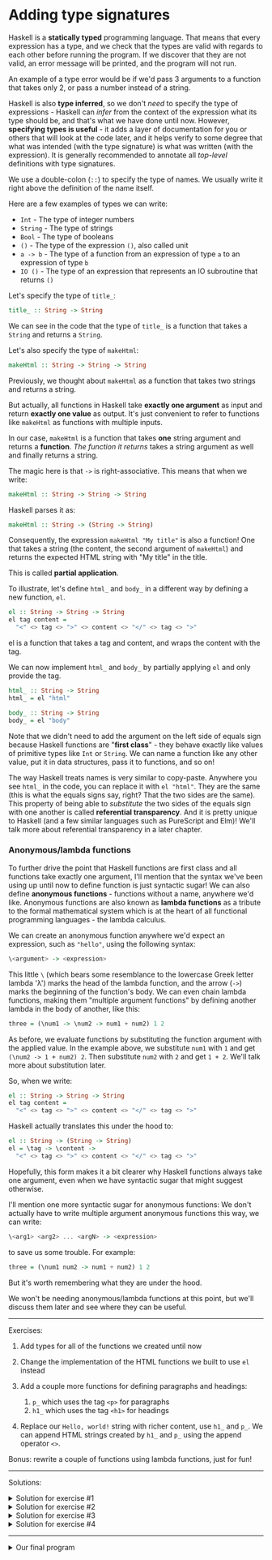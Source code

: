 # Adding type signatures

Haskell is a **statically typed** programming language. That means that every
expression has a type, and we check that the types are valid with
regards to each other before running the program. If we discover that
they are not valid, an error message will be printed, and the program
will not run.

An example of a type error would be if we'd pass 3 arguments to a function
that takes only 2, or pass a number instead of a string.

Haskell is also **type inferred**, so we don't *need* to specify the type
of expressions - Haskell can *infer* from the context of the expression
what its type should be, and that's what we have done until now. However, **specifying
types is useful** - it adds a layer of documentation for you or others
that will look at the code later, and it helps verify to some degree
that what was intended (with the type signature) is what was
written (with the expression). It is generally recommended to annotate all *top-level*
definitions with type signatures.

We use a double-colon (`::`) to specify the type of names. We usually
write it right above the definition of the name itself.

Here are a few examples of types we can write:

- `Int` - The type of integer numbers
- `String` - The type of strings
- `Bool` - The type of booleans
- `()` - The type of the expression `()`, also called unit
- `a -> b` - The type of a function from an expression of type `a` to an expression of type `b`
- `IO ()` - The type of an expression that represents an IO subroutine that returns `()`

Let's specify the type of `title_`:

```hs
title_ :: String -> String
```

We can see in the code that the type of `title_` is a function that takes
a `String` and returns a `String`.

Let's also specify the type of `makeHtml`:

```hs
makeHtml :: String -> String -> String
```

Previously, we thought about `makeHtml` as a function that takes
two strings and returns a string.

But actually, all functions in Haskell take **exactly one argument** as input
and return **exactly one value** as output. It's just convenient to refer
to functions like `makeHtml` as functions with multiple inputs.

In our case, `makeHtml` is a function that takes **one** string argument
and returns a **function**. _The function it returns_ takes a string argument
as well and finally returns a string.

The magic here is that `->` is right-associative. This means that when we write:

```hs
makeHtml :: String -> String -> String
```

Haskell parses it as:

```hs
makeHtml :: String -> (String -> String)
```

Consequently, the expression `makeHtml "My title"` is also a function!
One that takes a string (the content, the second argument of `makeHtml`)
and returns the expected HTML string with "My title" in the title.

This is called **partial application**.

To illustrate, let's define `html_` and `body_` in a different way by
defining a new function, `el`.

```hs
el :: String -> String -> String
el tag content =
  "<" <> tag <> ">" <> content <> "</" <> tag <> ">"
```

el is a function that takes a tag and content, and wraps the content
with the tag.

We can now implement `html_` and `body_` by partially applying `el` and
only provide the tag.

```hs
html_ :: String -> String
html_ = el "html"

body_ :: String -> String
body_ = el "body"
```

Note that we didn't need to add the argument on the left side of
equals sign because Haskell functions are "**first class**" - they behave
exactly like values of primitive types like `Int` or `String`.
We can name a function like any other value,
put it in data structures, pass it to functions, and so on!

The way Haskell treats names is very similar to copy-paste. Anywhere
you see `html_` in the code, you can replace it with `el "html"`. They are
the same (this is what the equals signs say, right? That the two sides
are the same). This property of being able to *substitute* the two sides of the
equals sign with one another is called **referential transparency**. And
it is pretty unique to Haskell (and a few similar languages such as PureScript and Elm)!
We'll talk more about referential transparency in a later chapter.

### Anonymous/lambda functions

To further drive the point that Haskell functions are first class and
all functions take exactly one argument,
I'll mention that the syntax we've been using up until
now to define function is just syntactic sugar! We can also define
**anonymous functions** - functions without a name, anywhere we'd like.
Anonymous functions are also known as **lambda functions**
as a tribute to the formal mathematical system
which is at the heart of all functional programming
languages - the lambda calculus.

We can create an anonymous function anywhere we'd expect an expression,
such as `"hello"`, using the following syntax:

```hs
\<argument> -> <expression>
```

This little `\` (which bears some resemblance to the lowercase Greek letter lambda 'λ')
marks the head of the lambda function,
and the arrow (`->`) marks the beginning of the function's body.
We can even chain lambda functions, making them "multiple argument functions" by
defining another lambda in the body of another, like this:

```hs
three = (\num1 -> \num2 -> num1 + num2) 1 2
```

As before, we evaluate functions by substituting the function argument with
the applied value. In the example above, we substitute `num1` with `1` and get
`(\num2 -> 1 + num2) 2`. Then substitute `num2` with `2` and get `1 + 2`.
We'll talk more about substitution later.

So, when we write:

```hs
el :: String -> String -> String
el tag content =
  "<" <> tag <> ">" <> content <> "</" <> tag <> ">"
```

Haskell actually translates this under the hood to:

```hs
el :: String -> (String -> String)
el = \tag -> \content ->
  "<" <> tag <> ">" <> content <> "</" <> tag <> ">"
```

Hopefully, this form makes it a bit clearer why Haskell functions
always take one argument, even when we have syntactic sugar that
might suggest otherwise.

I'll mention one more syntactic sugar for anonymous functions:
We don't actually have to write multiple argument anonymous functions
this way, we can write:

```hs
\<arg1> <arg2> ... <argN> -> <expression>
```

to save us some trouble. For example:

```hs
three = (\num1 num2 -> num1 + num2) 1 2
```

But it's worth remembering what they are under the hood.

We won't be needing anonymous/lambda functions at this point,
but we'll discuss them later and see where they can be useful.

---

Exercises:

1. Add types for all of the functions we created until now

2. Change the implementation of the HTML functions we built to use `el` instead

3. Add a couple more functions for defining paragraphs and headings:
   1. `p_` which uses the tag `<p>` for paragraphs
   2. `h1_` which uses the tag `<h1>` for headings

4. Replace our `Hello, world!` string with richer content, use `h1_` and `p_`.
   We can append HTML strings created by `h1_` and `p_` using the append operator `<>`.

Bonus: rewrite a couple of functions using lambda functions, just for fun!

---

Solutions:

<details>
  <summary>Solution for exercise #1</summary>

  ```hs
  myhtml :: String
  myhtml = makeHtml "Hello title" "Hello, world!"

  makeHtml :: String -> String -> String
  makeHtml title content = html_ (head_ (title_ title) <> body_ content)

  html_ :: String -> String
  html_ content = "<html>" <> content <> "</html>"

  body_ :: String -> String
  body_ content = "<body>" <> content <> "</body>"

  head_ :: String -> String
  head_ content = "<head>" <> content <> "</head>"

  title_ :: String -> String
  title_ content = "<title>" <> content <> "</title>"
  ```

</details>

<details>
  <summary>Solution for exercise #2</summary>

  ```hs
  html_ :: String -> String
  html_ = el "html"

  body_ :: String -> String
  body_ = el "body"

  head_ :: String -> String
  head_ = el "head"

  title_ :: String -> String
  title_ = el "title"
  ```

</details>


<details>
  <summary>Solution for exercise #3</summary>

  ```hs
  p_ :: String -> String
  p_ = el "p"

  h1_ :: String -> String
  h1_ = el "h1"
  ```

</details>

<details>
  <summary>Solution for exercise #4</summary>

  ```hs
  myhtml :: String
  myhtml =
    makeHtml
      "Hello title"
      (h1_ "Hello, world!" <> p_ "Let's learn about Haskell!")
  ```

</details>



---

<details>
  <summary>Our final program</summary>

  ```hs
  -- hello.hs

  main :: IO ()
  main = putStrLn myhtml

  myhtml :: String
  myhtml =
    makeHtml
      "Hello title"
      (h1_ "Hello, world!" <> p_ "Let's learn about Haskell!")


  makeHtml :: String -> String -> String
  makeHtml title content = html_ (head_ (title_ title) <> body_ content)

  html_ :: String -> String
  html_ = el "html"

  body_ :: String -> String
  body_ = el "body"

  head_ :: String -> String
  head_ = el "head"

  title_ :: String -> String
  title_ = el "title"

  p_ :: String -> String
  p_ = el "p"

  h1_ :: String -> String
  h1_ = el "h1"

  el :: String -> String -> String
  el tag content =
    "<" <> tag <> ">" <> content <> "</" <> tag <> ">"
  ```

</details>
